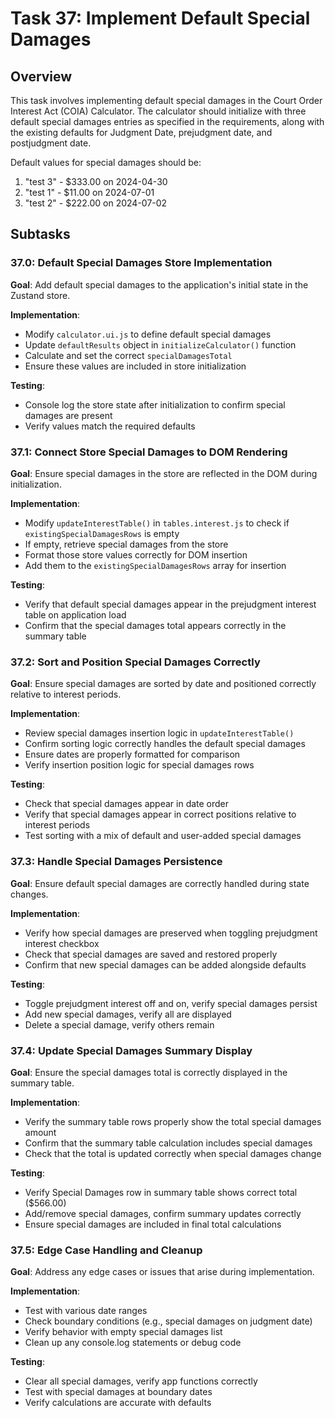# Task 37: Implement Default Special Damages

## Overview
This task involves implementing default special damages in the Court Order Interest Act (COIA) Calculator. The calculator should initialize with three default special damages entries as specified in the requirements, along with the existing defaults for Judgment Date, prejudgment date, and postjudgment date.

Default values for special damages should be:
1. "test 3" - $333.00 on 2024-04-30
2. "test 1" - $11.00 on 2024-07-01
3. "test 2" - $222.00 on 2024-07-02

## Subtasks

### 37.0: Default Special Damages Store Implementation
**Goal**: Add default special damages to the application's initial state in the Zustand store.

**Implementation**:
- Modify `calculator.ui.js` to define default special damages
- Update `defaultResults` object in `initializeCalculator()` function
- Calculate and set the correct `specialDamagesTotal`
- Ensure these values are included in store initialization

**Testing**:
- Console log the store state after initialization to confirm special damages are present
- Verify values match the required defaults

### 37.1: Connect Store Special Damages to DOM Rendering
**Goal**: Ensure special damages in the store are reflected in the DOM during initialization.

**Implementation**:
- Modify `updateInterestTable()` in `tables.interest.js` to check if `existingSpecialDamagesRows` is empty
- If empty, retrieve special damages from the store
- Format those store values correctly for DOM insertion
- Add them to the `existingSpecialDamagesRows` array for insertion

**Testing**:
- Verify that default special damages appear in the prejudgment interest table on application load
- Confirm that the special damages total appears correctly in the summary table

### 37.2: Sort and Position Special Damages Correctly
**Goal**: Ensure special damages are sorted by date and positioned correctly relative to interest periods.

**Implementation**:
- Review special damages insertion logic in `updateInterestTable()`
- Confirm sorting logic correctly handles the default special damages
- Ensure dates are properly formatted for comparison
- Verify insertion position logic for special damages rows

**Testing**:
- Check that special damages appear in date order
- Verify that special damages appear in correct positions relative to interest periods
- Test sorting with a mix of default and user-added special damages

### 37.3: Handle Special Damages Persistence
**Goal**: Ensure default special damages are correctly handled during state changes.

**Implementation**:
- Verify how special damages are preserved when toggling prejudgment interest checkbox
- Check that special damages are saved and restored properly
- Confirm that new special damages can be added alongside defaults

**Testing**:
- Toggle prejudgment interest off and on, verify special damages persist
- Add new special damages, verify all are displayed
- Delete a special damage, verify others remain

### 37.4: Update Special Damages Summary Display
**Goal**: Ensure the special damages total is correctly displayed in the summary table.

**Implementation**:
- Verify the summary table rows properly show the total special damages amount
- Confirm that the summary table calculation includes special damages
- Check that the total is updated correctly when special damages change

**Testing**:
- Verify Special Damages row in summary table shows correct total ($566.00)
- Add/remove special damages, confirm summary updates correctly
- Ensure special damages are included in final total calculations

### 37.5: Edge Case Handling and Cleanup
**Goal**: Address any edge cases or issues that arise during implementation.

**Implementation**:
- Test with various date ranges
- Check boundary conditions (e.g., special damages on judgment date)
- Verify behavior with empty special damages list
- Clean up any console.log statements or debug code

**Testing**:
- Clear all special damages, verify app functions correctly
- Test with special damages at boundary dates
- Verify calculations are accurate with defaults
